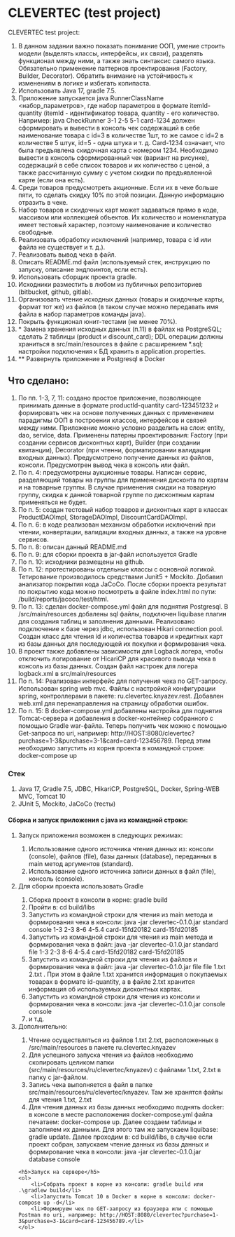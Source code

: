 <h1>CLEVERTEC (test project)</h1>

<p>CLEVERTEC test project:</p>
<ol>
<li>В данном задании важно показать понимание ООП, умение строить модели (выделять классы, интерфейсы, их связи), разделять функционал между ними, а
также знать синтаксис самого языка. Обязательно применение паттернов проектирования (Factory, Builder, Decorator). Обратить внимание на устойчивость
к изменениям в логике и избегать копипаста.</li>
<li>Использовать Java 17, gradle 7.5.</li>
<li>Приложение запускается java RunnerClassName <набор_параметров>, где набор параметров в формате itemId-quantity (itemId - идентификатор товара, quantity -
его количество. Например: java CheckRunner 3-1 2-5 5-1 card-1234 должен сформировать и вывести в консоль чек содержащий в себе наименование товара с id=3 в
количестве 1шт, то же самое с id=2 в количестве 5 штук, id=5 - одна штука и т. д. Card-1234 означает, что была предъявлена скидочная карта с номером 1234.
Необходимо вывести в консоль сформированный чек (вариант на рисунке), содержащий в себе список товаров и их количество с ценой, а также
рассчитанную сумму с учетом скидки по предъявленной карте (если она есть).</li>
<li>Среди товаров предусмотреть акционные. Если их в чеке больше пяти, то сделать скидку 10% по этой позиции. Данную информацию отразить в чеке.</li>
<li>Набор товаров и скидочных карт может задаваться прямо в коде, массивом или коллекцией объектов. Их количество и номенклатура имеет тестовый характер,
поэтому наименование и количество свободные.</li>
<li>Реализовать обработку исключений (например, товара с id или файла не существует и т. д.).</li>
<li>Реализовать вывод чека в файл.</li>
<li>Описать README.md файл (используемый стек, инструкцию по запуску, описание эндпоинтов, если есть).</li>
<li>Использовать сборщик проекта gradle.</li>
<li>Исходники разместить в любом из публичных репозиториев (bitbucket, github, gitlab).</li>
<li>Организовать чтение исходных данных (товары и скидочные карты, формат тот же) из файлов (в таком случае можно передавать имя файла в набор
параметров команды java).</li>
<li>Покрыть функционал юнит-тестами (не менее 70%).</li>
<li>* Замена хранения исходных данных (п.11) в файлах на PostgreSQL; сделать 2
таблицы (product и discount_card); DDL операции должны храниться в
src/main/resources в файле с расширением *.sql; настройки подключения к БД
хранить в application.properties.</li>
<li>** Развернуть приложение и Postgresql в Docker</li>
</ol>


<h2>Что сделано:</h2>
<ol>
<li>По пп. 1-3, 7, 11: создано простое приложение, позволяющее принимать данные в формате productId-quantity card-123451232 и формировать чек
на основе полученных данных с применением парадигмы ООП в построении классов, интерфейсов и связей между ними. Приложение можно условно 
разделить на слои: entity, dao, service, data. Применены патерны проектирования: Factory (при создании сервисов дисконтных карт), 
Builder (при создании квитанции), Decorator (при чтенни, форматировании валидации входных данных). Предусмотрено получение данных из файлов,
консоли. Предусмотрен вывод чека в консоль или файл.</li>
<li>По п. 4: предусмотрены аукционные товары. Написан сервис, разделяющий товары на группы для применения дисконта по картам и на товарные группы. 
В случае применения скидки на товарную группу, скидка к данной товарной группе по дисконтным картам применяться не будет.</li>
<li>По п. 5: создан тестовый набор товаров и дисконтных карт в классах ProductDAOImpl, StorageDAOImpl, DiscountCardDAOImpl.</li>
<li>По п. 6: в коде реализован механизм обработки исключений при чтении, конвертации, валидации входных данных, а также на уровне сервисов.</li>
<li>По п. 8: описан данный README.md</li>
<li>По п. 9: для сборки проекта в jar-файл используется Gradle</li>
<li>По п. 10: исходники размещены на github.</li>
<li>По п. 12: протестированы отдельные классы с основной логикой. Тетирование производилось средствами Junit5 + Mockito. Добавил анализатор покрытия кода JaCoCo.
После сборки проекта результат по покрытию кода можно посмотреть в файле index.html по пути: /build/reports/jacoco/test/html.</li>
<li>По п. 13: сделан docker-compose.yml файл для поднятия Postgresql. В /src/main/resources добалены sql файлы, подключен liquibase плагин
для создания таблиц и заполнения данными. Реализовано подключение к базе через jdbc, использован Hikari connection pool. Создан класс
для чтения id и количества товаров и кредитных карт из базы данных для последующей их покупки и формирования чека.</li>
<li>В проект также добавлены зависимости для Logback логера, чтобы отключить логирование от HicariCP для красивого
вывода чека в консоль из базы данных. Создан файл настроек для логера logback.xml в src/main/resources</li>
<li>По п. 14: Реализован интерфейс для получения чека по GET-запросу. Использован spring web mvc. Файлы с настройкой конфигурации spring, контроллерами в пакете:
ru.clevertec.knyazev.rest. Добавлен web.xml для перенаправления на страницу обработки ошибок.</li>
<li>По п. 15: В docker-compose.yml добавлены настройка для поднятия Tomcat-сервера и добавления в docker-контейнер собранного с помощью Gradle war-файла.
Теперь получить чек можно с помощью Get-запроса по uri, например: http://HOST:8080/clevertec?purchase=1-3&purchase=3-1&card=card-123456789. Перед этим необходимо запустить из корня проекта в 
командной строке: docker-compose up</li>
</ol>

<h3>Стек</h3>
<ol>
<li>Java 17, Gradle 7.5, JDBC, HikariCP, PostgreSQL, Docker, Spring-WEB MVC, Tomcat 10</li>
<li>JUnit 5, Mockito, JaCoCo (тесты)</li>
</ol>

<h4>Сборка и запуск приложения c java из командной строки:</h4>
<ol>
<li>Запуск приложения возможен в следующих режимах:</li>
	<ol>
		<li>Использование одного источника чтения данных из: консоли (console), файлов (file), базы данных (database), переданных в main метод аргументов (standard).</li>
		<li>Использование одного источника записи данных в файл (file), консоль (console).</li>
	</ol>
	<li>Для сборки проекта использовать Gradle</li>
	<ol>
		<li>Сборка проект в консоли в корне: gradle build</li>
		<li>Пройти в: cd build/libs</li>
		<li>Запустить из командной строки для чтения из main метода и формирования чека в консоли: java -jar clevertec-0.1.0.jar standard console  1-3 2-3 8-6 4-5.4 card-15fd20182 card-15fd20185</li>
		<li>Запустить из командной строки для чтения из main метода и формирования чека в файл: java -jar clevertec-0.1.0.jar standard file  1-3 2-3 8-6 4-5.4 card-15fd20182 card-15fd20185</li>
		<li>Запустить из командной строки для чтения из файлов и формирования чека в файл: java -jar clevertec-0.1.0.jar file file 1.txt 2.txt . При этом в файле 1.txt хранится информация 
		о покупаемых товарах в формате id-quantity, а в файле 2.txt хранится информация об используемых дисконтных картах.</li>
		<li>Запустить из командной строки для чтения из консоли и формирования чека в консоли: java -jar clevertec-0.1.0.jar console console</li>
		<li>и т.д.</li>
	</ol>
<li>Дополнительно:</li>
	<ol>
		<li>Чтение осуществляться из файлов 1.txt 2.txt, расположенных в /src/main/resources в пакете ru.clevertec.knyazev</li>
		<li>Для успешного запуска чтения из файлов необходимо скопировать целиком папки (src/main/resources/ru/clevertec/knyazev) с файлами 1.txt, 2.txt в папку с jar-файлом.</li>
		<li>Запись чека выполняется в файл в папке src/main/resources/ru/clevertec/knyazev. Там же хранятся файлы для чтения 1.txt, 2.txt</li>
		<li>Для чтения данных из базы данных необходимо поднять docker: в консоле в месте расположения docker-compose.yml файла печатаем: docker-compose up. Далее создаем таблицы
		и заполняем их данными. Для этого там же запускаем liquibase: gradle update. Далее проходим в: cd build/libs, в случае если проект собран, запускаем чтение
		данных из базы данных и формирование чека в консоли: java -jar clevertec-0.1.0.jar database console</li>
	</ol>
	
	<h5>Запуск на сервере</h5>
	<ol>
		<li>Собрать проект в корне из консоли: gradle build или .\gradlew build</li>
		<li>Запустить Tomcat 10 в Docker в корне в консоли: docker-compose up -d</li>
		<li>Формируем чек по GET-запросу из браузера или с помощью Postman по uri, например: http://HOST:8080/clevertec?purchase=1-3&purchase=3-1&card=card-123456789.</li>
	</ol>

